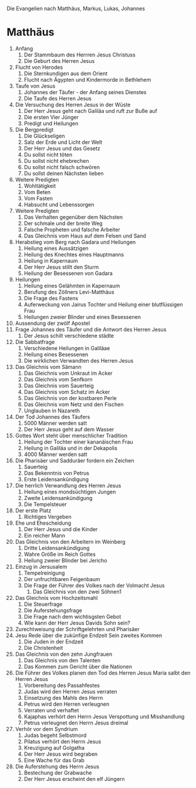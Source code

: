 Die Evangelien nach Matthäus, Markus, Lukas, Johannes

# Matthäus
1. Anfang
	1. Der Stammbaum des Herrren Jesus Christuss
	2. Die Geburt des Herren Jesus
2. Flucht von Herodes
	1. Die Sternkundigen aus dem Orient
	2. Flucht nach Ägypten und Kindermorde in Bethlehem
3. Taufe von Jesus
	1. Johannes der Täufer - der Anfang seines Dienstes
	2. Die Taufe des Herren Jesus
4. Die Versuchung des Herren Jesus in der Wüste
	1. Der Herr Jesus geht nach Galiläa und ruft zur Buße auf
	2. Die ersten Vier Jünger
	3. Predigt und Heilungen
5. Die Bergpredigt
	1. Die Glückseligen
	2. Salz der Erde und Licht der Welt
	3. Der Herr Jesus und das Gesetz
	4. Du sollst nicht töten
	5. Du sollst nicht ehebrechen
	6. Du sollst nicht falsch schwören
	7. Du sollst deinen Nächsten lieben
6. Weitere Predigten
	1. Wohltätigkeit
	2. Vom Beten
	3. Vom Fasten
	4. Habsucht und Lebenssorgen
7. Weitere Predigten
	1. Das Verhalten gegenüber dem Nächsten
	2. Der schmale und der breite Weg
	3. Falsche Propheten und falsche Arbeiter
	4. Das Gleichnis vom Haus auf dem Felsen und Sand
8. Herabstieg vom Berg nach Gadara und Heilungen
	1. Heilung eines Aussätzigen
	2. Heilung des Knechtes eines Hauptmanns
	3. Heilung in Kapernaum
	4. Der Herr Jesus stillt den Sturm
	5. Heilung der Besessenen von Gadara
9. Heilungen
	1. Heilung eines Gelähmten in Kapernaum
	2. Berufung des Zöllners Levi-Matthäus
	3. Die Frage des Fastens
	4. Auferweckung von Jairus Tochter und Heilung einer blutflüssigen Frau
	5. Heilungen zweier Blinder und eines Besessenen
10. Aussendung der zwölf Apostel
11. Frage Johannes des Täufer und die Antwort des Herren Jesus
	1. Der Jesus schilt verschiedene städte
12. Die Sabbatfrage
	1. Verschiedene Heilungen in Galiläae
	2. Heilung eines Besessenen
	3. Die wirklichen Verwandten des Herren Jesus
13. Das Gleichnis vom Sämann
	1. Das Gleichnis vom Unkraut im Acker
	2. Das Gleichnis vom Senfkorn
	3. Das Gleichnis vom Sauerteig
	4. Das Gleichnis vom Schatz im Acker
	5. Das Gleichnis von der kostbaren Perle
	6. Das Gleichnis vom Netz und den Fischen
	7. Unglauben in Nazareth
14. Der Tod Johannes des Täufers
	1. 5000 Männer werden satt
	2. Der Herr Jesus geht auf dem Wasser
15. Gottes Wort steht über menschlicher Tradition
	1. Heilung der Tochter einer kananäischen Frau
	2. Heilung in Galiläa und in der Dekapolis
	3. 4000 Männer werden satt
16. Die Pharisäer und Sadduräer fordern ein Zeichen
	1. Sauerteig
	2. Das Bekenntnis von Petrus
	3. Erste Leidensankündigung
17. Die herrlich Verwandlung des Herren Jesus
	1. Heilung eines mondsüchtigen Jungen
	2. Zweite Leidensankündigung
	3. Die Tempelsteuer
18. Der erste Platz
	1. Richtiges Vergeben
19. Ehe und Ehescheidung
	1. Der Herr Jesus und die Kinder
	2. Ein reicher Mann
20. Das Gleichnis von den Arbeitern im Weinberg
	1. Dritte Leidensankündigung
	2. Wahre Größe im Reich Gottes
	3. Heilung zweier Blinder bei Jericho
21. Einzug in Jersusalem
	1. Tempelreinigung
	2. Der unfruchtbaren Feigenbaum
	3. Die Frage der Führer des Volkes nach der Volmacht Jesus
		1. Das Gleichnis von den zwei Söhnen1
22. Das Gleichnis vom Hochzeitsmahl
	1. Die Steuerfrage
	2. Die Auferstehungsfrage
	3. Die Frage nach dem wichtisgsten Gebot
	4. Wie kann der Herr Jesus Davids Sohn sein?
23. Zurechtweisung der Schriftgelehrten und Pharisäer
24. Jesu Rede über die zukünfige Endzeit Sein zweites Kommen
	1. Die Juden in der Endzeit
	2. Die Christenheit
25. Das Gleichnis von den zehn Jungfrauen
	1. Das Gleichnis von den Talenten
	2. Das Kommen zum Gericht über die Nationen
26. Die Führer des Volkes planen den Tod des Herren Jesus Maria salbt den Herren Jesus
	1. Vorbereitung des Passahfestes
	2. Judas wird den Herren Jesus verraten
	3. Einsetzung des Mahls des Herrn
	4. Petrus wird den Herren verleugnen
	5. Verraten und verhaftet
	6. Kajaphas verhört den Herrn Jesus Verspottung und Misshandlung
	7. Petrus verleugnet den Herrn Jesus dreimal
27. Verhör vor dem Syndrium
	1. Judas begeht Selbstmord
	2. Pilatus verhört den Herrn Jesus
	3. Kreuzigung auf Golgatha
	4. Der Herr Jesus wird begraben
	5. Eine Wache für das Grab
28. Die Auferstehung des Herrn Jesus
	1. Bestechung der Grabwache
	2. Der Herr Jesus erscheint den elf Jüngern
